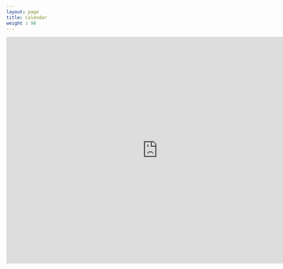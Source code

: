 ```yaml
---
layout: page
title: Calendar
weight : 98
---
```

<iframe src="https://calendar.google.com/calendar/embed?src=shusl0tcanhtku2atl7bohdugk%40group.calendar.google.com&ctz=America%2FNew_York" style="border: 0" width="800" height="600" frameborder="0" scrolling="no"></iframe>
